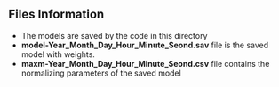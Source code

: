 ## Files Information
- The models are saved by the code in this directory 
- **model-Year_Month_Day_Hour_Minute_Seond.sav** file is the saved model with weights.
- **maxm-Year_Month_Day_Hour_Minute_Seond.csv**  file contains the normalizing parameters of the saved model
